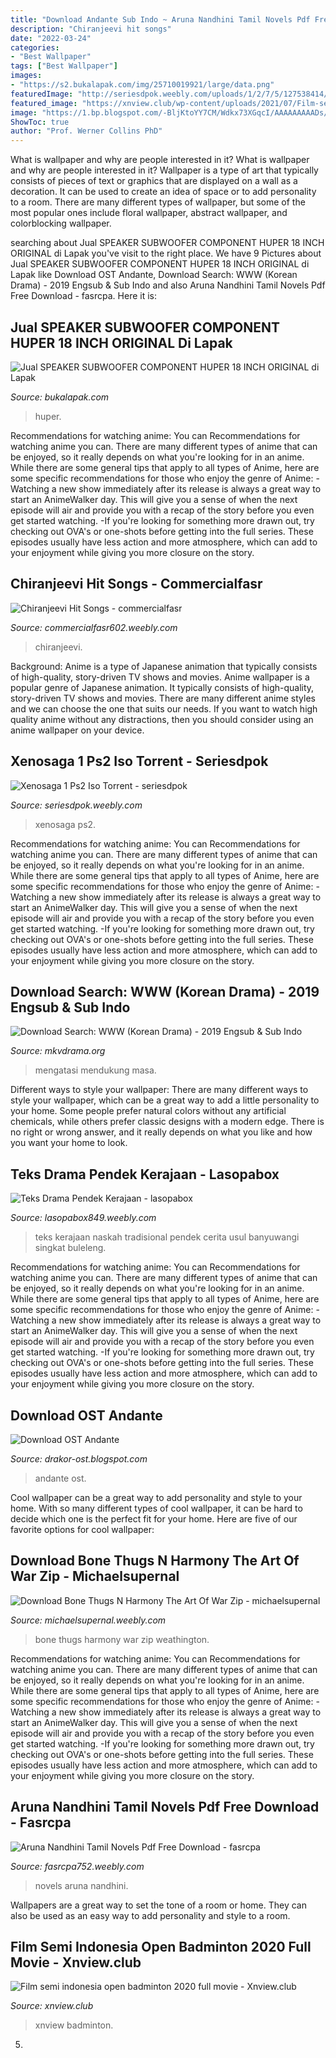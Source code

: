 ```yaml
---
title: "Download Andante Sub Indo ~ Aruna Nandhini Tamil Novels Pdf Free Download"
description: "Chiranjeevi hit songs"
date: "2022-03-24"
categories:
- "Best Wallpaper"
tags: ["Best Wallpaper"]
images:
- "https://s2.bukalapak.com/img/25710019921/large/data.png"
featuredImage: "http://seriesdpok.weebly.com/uploads/1/2/7/5/127538414/457862332.jpg"
featured_image: "https://xnview.club/wp-content/uploads/2021/07/Film-semi-indonesia-open-badminton-2020-full-movie.jpg"
image: "https://1.bp.blogspot.com/-BljKtoYY7CM/Wdkx73XGqcI/AAAAAAAAADs/fFZ3yXSFNcc-hkXmRM6TT4IHB3ZWmU1pQCLcBGAs/w1200-h630-p-k-no-nu/1505357784_poster-resmi-pertama-dan-kedua-drama-andante.jpg"
ShowToc: true
author: "Prof. Werner Collins PhD"
---
```



What is wallpaper and why are people interested in it?
What is wallpaper and why are people interested in it?
Wallpaper is a type of art that typically consists of pieces of text or graphics that are displayed on a wall as a decoration. It can be used to create an idea of space or to add personality to a room. There are many different types of wallpaper, but some of the most popular ones include floral wallpaper, abstract wallpaper, and colorblocking wallpaper.

	

		
searching about Jual SPEAKER SUBWOOFER COMPONENT HUPER 18 INCH ORIGINAL di Lapak you've visit to the right place. We have 9 Pictures about Jual SPEAKER SUBWOOFER COMPONENT HUPER 18 INCH ORIGINAL di Lapak like Download OST Andante, Download Search: WWW (Korean Drama) - 2019 Engsub &amp; Sub Indo and also Aruna Nandhini Tamil Novels Pdf Free Download - fasrcpa. Here it is:
		
    
## Jual SPEAKER SUBWOOFER COMPONENT HUPER 18 INCH ORIGINAL Di Lapak

<img loading=lazy src="https://s2.bukalapak.com/img/25710019921/large/data.png" onerror="this.onerror=null;this.src='https://tse2.mm.bing.net/th?id=OIP.Kxl0YzHeZFFCyVHvITprgAHaHO&amp;pid=15.1';" alt="Jual SPEAKER SUBWOOFER COMPONENT HUPER 18 INCH ORIGINAL di Lapak">

_Source: bukalapak.com_

>huper. 

	

Recommendations for watching anime: You can
Recommendations for watching anime you can. There are many different types of anime that can be enjoyed, so it really depends on what you're looking for in an anime. While there are some general tips that apply to all types of Anime, here are some specific recommendations for those who enjoy the genre of Anime: 
-Watching a new show immediately after its release is always a great way to start an AnimeWalker day. This will give you a sense of when the next episode will air and provide you with a recap of the story before you even get started watching. 
-If you're looking for something more drawn out, try checking out OVA's or one-shots before getting into the full series. These episodes usually have less action and more atmosphere, which can add to your enjoyment while giving you more closure on the story.

    
## Chiranjeevi Hit Songs - Commercialfasr

<img loading=lazy src="http://commercialfasr602.weebly.com/uploads/1/2/5/5/125561462/422346139.jpg" onerror="this.onerror=null;this.src='https://tse2.mm.bing.net/th?id=OIP.wtrAogVUhccPA16VpVGlmQHaEK&amp;pid=15.1';" alt="Chiranjeevi Hit Songs - commercialfasr">

_Source: commercialfasr602.weebly.com_

>chiranjeevi. 

	

Background: Anime is a type of Japanese animation that typically consists of high-quality, story-driven TV shows and movies.
Anime wallpaper is a popular genre of Japanese animation. It typically consists of high-quality, story-driven TV shows and movies. There are many different anime styles and we can choose the one that suits our needs. If you want to watch high quality anime without any distractions, then you should consider using an anime wallpaper on your device.

    
## Xenosaga 1 Ps2 Iso Torrent - Seriesdpok

<img loading=lazy src="http://seriesdpok.weebly.com/uploads/1/2/7/5/127538414/457862332.jpg" onerror="this.onerror=null;this.src='https://tse4.mm.bing.net/th?id=OIP.FIC_y7dpDy4enEc41AjR-gHaEo&amp;pid=15.1';" alt="Xenosaga 1 Ps2 Iso Torrent - seriesdpok">

_Source: seriesdpok.weebly.com_

>xenosaga ps2. 

	

Recommendations for watching anime: You can
Recommendations for watching anime you can. There are many different types of anime that can be enjoyed, so it really depends on what you're looking for in an anime. While there are some general tips that apply to all types of Anime, here are some specific recommendations for those who enjoy the genre of Anime: 
-Watching a new show immediately after its release is always a great way to start an AnimeWalker day. This will give you a sense of when the next episode will air and provide you with a recap of the story before you even get started watching. 
-If you're looking for something more drawn out, try checking out OVA's or one-shots before getting into the full series. These episodes usually have less action and more atmosphere, which can add to your enjoyment while giving you more closure on the story.

    
## Download Search: WWW (Korean Drama) - 2019 Engsub &amp; Sub Indo

<img loading=lazy src="https://mkvdrama.org/wp-content/uploads/2020/09/Search-WWW.jpg" onerror="this.onerror=null;this.src='https://tse1.mm.bing.net/th?id=OIP.3SCsxP1JuzVQKz3XqjQ_JgHaEK&amp;pid=15.1';" alt="Download Search: WWW (Korean Drama) - 2019 Engsub &amp; Sub Indo">

_Source: mkvdrama.org_

>mengatasi mendukung masa. 

	

Different ways to style your wallpaper:
There are many different ways to style your wallpaper, which can be a great way to add a little personality to your home. Some people prefer natural colors without any artificial chemicals, while others prefer classic designs with a modern edge. There is no right or wrong answer, and it really depends on what you like and how you want your home to look.

    
## Teks Drama Pendek Kerajaan - Lasopabox

<img loading=lazy src="http://lasopabox849.weebly.com/uploads/1/2/4/8/124881503/906521450.png" onerror="this.onerror=null;this.src='https://tse1.mm.bing.net/th?id=OIP._B7NBU21KR84wbDqPECPbwHaKe&amp;pid=15.1';" alt="Teks Drama Pendek Kerajaan - lasopabox">

_Source: lasopabox849.weebly.com_

>teks kerajaan naskah tradisional pendek cerita usul banyuwangi singkat buleleng. 

	

Recommendations for watching anime: You can
Recommendations for watching anime you can. There are many different types of anime that can be enjoyed, so it really depends on what you're looking for in an anime. While there are some general tips that apply to all types of Anime, here are some specific recommendations for those who enjoy the genre of Anime: 
-Watching a new show immediately after its release is always a great way to start an AnimeWalker day. This will give you a sense of when the next episode will air and provide you with a recap of the story before you even get started watching. 
-If you're looking for something more drawn out, try checking out OVA's or one-shots before getting into the full series. These episodes usually have less action and more atmosphere, which can add to your enjoyment while giving you more closure on the story.

    
## Download OST Andante

<img loading=lazy src="https://1.bp.blogspot.com/-BljKtoYY7CM/Wdkx73XGqcI/AAAAAAAAADs/fFZ3yXSFNcc-hkXmRM6TT4IHB3ZWmU1pQCLcBGAs/w1200-h630-p-k-no-nu/1505357784_poster-resmi-pertama-dan-kedua-drama-andante.jpg" onerror="this.onerror=null;this.src='https://tse4.mm.bing.net/th?id=OIP.YeIYsxFGjKAxA9yw4sz-bwHaD5&amp;pid=15.1';" alt="Download OST Andante">

_Source: drakor-ost.blogspot.com_

>andante ost. 

	

Cool wallpaper can be a great way to add personality and style to your home. With so many different types of cool wallpaper, it can be hard to decide which one is the perfect fit for your home. Here are five of our favorite options for cool wallpaper: 

    
## Download Bone Thugs N Harmony The Art Of War Zip - Michaelsupernal

<img loading=lazy src="http://michaelsupernal.weebly.com/uploads/1/2/3/9/123929050/337322451.jpg" onerror="this.onerror=null;this.src='https://tse3.mm.bing.net/th?id=OIP.y-YcOpMQWDrnGZuvSJOG9QHaH2&amp;pid=15.1';" alt="Download Bone Thugs N Harmony The Art Of War Zip - michaelsupernal">

_Source: michaelsupernal.weebly.com_

>bone thugs harmony war zip weathington. 

	

Recommendations for watching anime: You can
Recommendations for watching anime you can. There are many different types of anime that can be enjoyed, so it really depends on what you're looking for in an anime. While there are some general tips that apply to all types of Anime, here are some specific recommendations for those who enjoy the genre of Anime: 
-Watching a new show immediately after its release is always a great way to start an AnimeWalker day. This will give you a sense of when the next episode will air and provide you with a recap of the story before you even get started watching. 
-If you're looking for something more drawn out, try checking out OVA's or one-shots before getting into the full series. These episodes usually have less action and more atmosphere, which can add to your enjoyment while giving you more closure on the story.

    
## Aruna Nandhini Tamil Novels Pdf Free Download - Fasrcpa

<img loading=lazy src="http://fasrcpa752.weebly.com/uploads/1/2/4/3/124301558/223206574.jpg" onerror="this.onerror=null;this.src='https://tse4.mm.bing.net/th?id=OIP.WDmIKyQFvXha53aq2bVYwAHaKE&amp;pid=15.1';" alt="Aruna Nandhini Tamil Novels Pdf Free Download - fasrcpa">

_Source: fasrcpa752.weebly.com_

>novels aruna nandhini. 

	

Wallpapers are a great way to set the tone of a room or home. They can also be used as an easy way to add personality and style to a room.

    
## Film Semi Indonesia Open Badminton 2020 Full Movie - Xnview.club

<img loading=lazy src="https://xnview.club/wp-content/uploads/2021/07/Film-semi-indonesia-open-badminton-2020-full-movie.jpg" onerror="this.onerror=null;this.src='https://tse4.mm.bing.net/th?id=OIP.2XP9No7IuSK3RwDu6g554gHaEK&amp;pid=15.1';" alt="Film semi indonesia open badminton 2020 full movie - Xnview.club">

_Source: xnview.club_

>xnview badminton. 

	

5.

